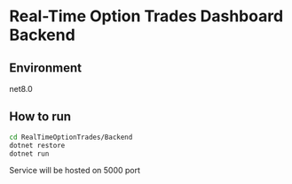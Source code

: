 # Real-Time Option Trades Dashboard Backend

## Environment
net8.0

## How to run
```bash
cd RealTimeOptionTrades/Backend
dotnet restore
dotnet run
```

Service will be hosted on 5000 port

